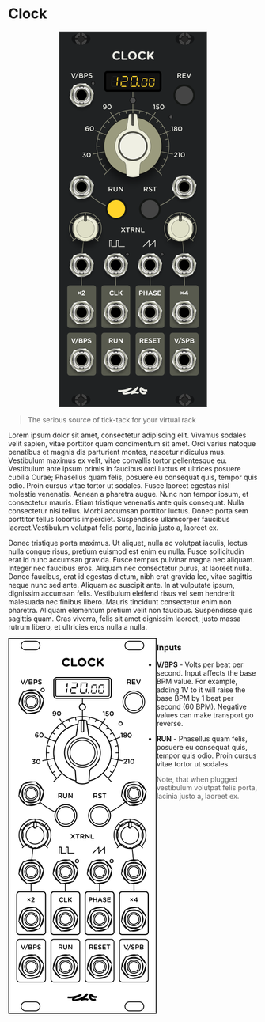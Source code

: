 <!---
start: affixed
affixed: blueprint
blueprint: clock-blueprint.svg
preview: clock.svg
-->

# Clock

<p align='center' class='md-only'>
  <img src='clock.svg'>
</p>

> The serious source of tick-tack for your virtual rack

Lorem ipsum dolor sit amet, consectetur adipiscing elit. Vivamus sodales velit sapien, vitae porttitor quam condimentum sit amet. Orci varius natoque penatibus et magnis dis parturient montes, nascetur ridiculus mus. Vestibulum maximus ex velit, vitae convallis tortor pellentesque eu. Vestibulum ante ipsum primis in faucibus orci luctus et ultrices posuere cubilia Curae; Phasellus quam felis, posuere eu consequat quis, tempor quis odio. Proin cursus vitae tortor ut sodales. Fusce laoreet egestas nisl molestie venenatis. Aenean a pharetra augue. Nunc non tempor ipsum, et consectetur mauris. Etiam tristique venenatis ante quis consequat. Nulla consectetur nisi tellus. Morbi accumsan porttitor luctus. Donec porta sem porttitor tellus lobortis imperdiet. Suspendisse ullamcorper faucibus laoreet.Vestibulum volutpat felis porta, lacinia justo a, laoreet ex.

Donec tristique porta maximus. Ut aliquet, nulla ac volutpat iaculis, lectus nulla congue risus, pretium euismod est enim eu nulla. Fusce sollicitudin erat id nunc accumsan gravida. Fusce tempus pulvinar magna nec aliquam. Integer nec faucibus eros. Aliquam nec consectetur purus, at laoreet nulla. Donec faucibus, erat id egestas dictum, nibh erat gravida leo, vitae sagittis neque nunc sed ante. Aliquam ac suscipit ante. In at vulputate ipsum, dignissim accumsan felis. Vestibulum eleifend risus vel sem hendrerit malesuada nec finibus libero. Mauris tincidunt consectetur enim non pharetra. Aliquam elementum pretium velit non faucibus. Suspendisse quis sagittis quam. Cras viverra, felis sit amet dignissim laoreet, justo massa rutrum libero, et ultricies eros nulla a nulla.

<!---
start: legend
-->

<img align='left' src='clock-blueprint.svg' class='md-only'>

### Inputs

* <!---
  x: 10
  y: 52
  type: labeled-socket
  -->
  **V/BPS** - Volts per beat per second. Input affects the base BPM value. For example, adding 1V to it will raise the base BPM by 1 beat per second (60 BPM). Negative values can make transport go reverse.

* <!---
  x: 10
  y: 145
  type: simple-socket
  -->
  **RUN** - Phasellus quam felis, posuere eu consequat quis, tempor quis odio. Proin cursus vitae tortor ut sodales.
  > Note, that when plugged vestibulum volutpat felis porta, lacinia justo a, laoreet ex.

<!---
end: legend
-->
<!---
end: affixed
-->
